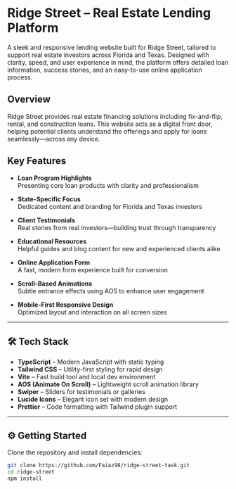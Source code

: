 # Ridge Street – Real Estate Lending Platform

A sleek and responsive lending website built for Ridge Street, tailored to support real estate investors across Florida and Texas. Designed with clarity, speed, and user experience in mind, the platform offers detailed loan information, success stories, and an easy-to-use online application process.

##  Overview

Ridge Street provides real estate financing solutions including fix-and-flip, rental, and construction loans. This website acts as a digital front door, helping potential clients understand the offerings and apply for loans seamlessly—across any device.

##  Key Features

- **Loan Program Highlights**  
  Presenting core loan products with clarity and professionalism

- **State-Specific Focus**  
  Dedicated content and branding for Florida and Texas investors

- **Client Testimonials**  
  Real stories from real investors—building trust through transparency

- **Educational Resources**  
  Helpful guides and blog content for new and experienced clients alike

- **Online Application Form**  
  A fast, modern form experience built for conversion

- **Scroll-Based Animations**  
  Subtle entrance effects using AOS to enhance user engagement

- **Mobile-First Responsive Design**  
  Optimized layout and interaction on all screen sizes

---

## 🛠 Tech Stack

- **TypeScript** – Modern JavaScript with static typing  
- **Tailwind CSS** – Utility-first styling for rapid design  
- **Vite** – Fast build tool and local dev environment  
- **AOS (Animate On Scroll)** – Lightweight scroll animation library  
- **Swiper** – Sliders for testimonials or galleries  
- **Lucide Icons** – Elegant icon set with modern design  
- **Prettier** – Code formatting with Tailwind plugin support

---

## ⚙️ Getting Started

Clone the repository and install dependencies:

```bash
git clone https://github.com/Faiaz98/ridge-street-task.git
cd ridge-street
npm install

